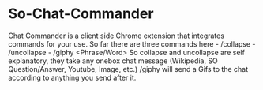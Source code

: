 # So-Chat-Commander
Chat Commander is a client side Chrome extension that integrates commands for your use.    So far there are three commands here  - /collapse - /uncollapse - /giphy &lt;Phrase/Word>  So collapse and uncollapse are self explanatory, they take any onebox chat message (Wikipedia, SO Question/Answer,  Youtube, Image, etc.)  /giphy will send a Gifs to the chat according to anything you send after it.
